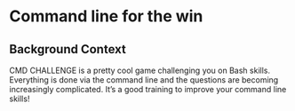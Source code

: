 # Command line for the win
## Background Context
CMD CHALLENGE is a pretty cool game challenging you on Bash skills. Everything is done via the command line and the questions are becoming increasingly complicated. It’s a good training to improve your command line skills!
